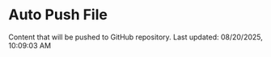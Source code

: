 # Auto Push File

Content that will be pushed to GitHub repository.
Last updated: 08/20/2025, 10:09:03 AM